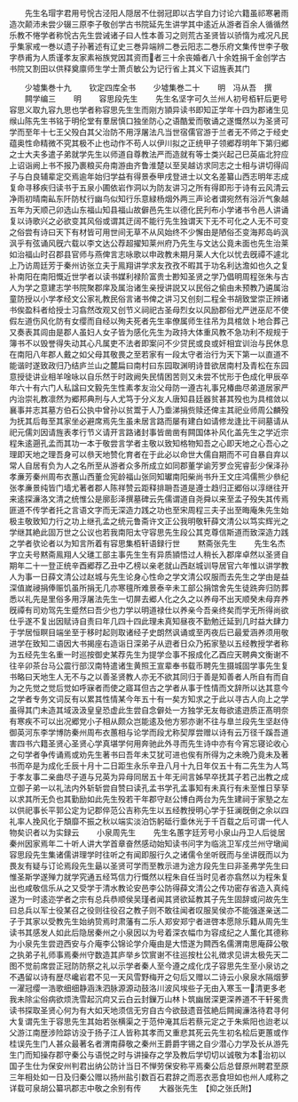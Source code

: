 <!-- { "loadSidebar": true } -->
　　先生名瑁字君用号恱古泾阳人隠居不仕弱冠即以古学自力讨论六籍虽祁寒暑雨造次颠沛未尝少辍三原李子敬创学古书院延先生讲学其中逺近从游者百余人循循然乐教不惓学者称恱古先生尝诫诸子曰人性本善习之则荒古圣贤皆以骄惰为戒况凡民乎集家戒一巻以遗子孙著述有辽史三巻异端辨二巻云阳志二巻乐府文集传世李子敬字恭甫为人质谨孝友家素裕族党因其资而者三十余丧婚者八十余姓捐千金创学古书院又割田以供释奠廪师生学士萧贞敏公为记行省上其义下诏旌表其门








　　少墟集巻十九
　　钦定四库全书
　　少墟集巻二十
　　明　冯从吾　撰
　　闗学编三
　　明
　　容思段先生
　　先生名坚字可久兰州人初号栢轩后更号容思义取九容九思也学者称容思先生生而刚方頴异读书即知正学年十四为郡诸生见缑山陈先生书铭于明伦堂有羣居慎口独坐防心之语酷爱而敬诵之遂慨然以为圣贤可学而至年十七王父殁白其父治防不用浮屠法凡当世宿儒官游于兰者无不师之于经史蕴奥性命精微不究其极不止也动作不苟人以伊川拟之正统甲子领郷荐明年下第归郷之士大夫多遣子弟就学先生以师道自尊教法严而造就有等士类兴起己巳英庙北狩应上诏诣阙上书不报乃裹粮买舟南游由齐鲁淮楚以至吴越访求同志之士相与讲切得阎子与白良辅辈定交焉逾年始归学益有得景泰甲戌登进士以文名差纂山西志明年志成复命寻移疾归读书于五泉小圃依岩作洞以为防友讲习之所有得即形于诗有云风清云净雨初晴南畆东阡防杖行幽鸟似知行乐意緑杨烟外两三声论者谓宛然有浴沂气象越五年为天顺己卯选山东福山知县福山故僻邑先生以德化民刋布小学诸书令邑人讲诵复以诗歌兴之必欲变其风俗或谓其迂阔不能行先生独谓天下无不可化之人无不可变之俗尝有诗曰天下有材皆可用世间无草不从风始终不少懈由是陋俗丕变海邦岛屿沨沨乎有弦诵风旣六载以李文达公荐超擢知莱州府乃先生与文达公竟未面也先生治莱如治福山时召郡县官师与燕俾言志咏歌以申政教未期月莱人大化以忧去旣禫不遽北上乃访周廷芳于秦州访张立夫于鳯翔讲学求友孜孜不暇其于功名利达澹如也久之复补南阳在南阳慨近世学者以读书媒利禄阶富贵士尠知圣贤之学乃倡明周程张朱与古人为学之意建志学书院聚郡庠及属治诸生亲授讲説又以民俗之偷由未预教乃遴属治童防授以小学孝经文公家礼教民俗言诸书俾之讲习又创刻二程全书胡致堂崇正辨诸书俟盈科者给授士习翕然改观又创节义祠祀古圣母烈女以风励郡俗尤严迸巫尼不使假左道伤风化防有女缨而自经以殉夫死者先生率僚属师生往吊为具棺敛卜地合葬己又奏表其闾由是郡人虽妇人女子皆为感化先生为政持大体重风教不急功利不规规于簿书不以毁誉得失动其心凡属吏不法者即案问不少贷民或良或奸相宜训治与民休息在南阳八年郡人戴之如父母其敬畏之至若家有一段太守者治行为天下第一以直道不能谐时遂致政归乃结庐兰山之麓扁曰南村曰东园取渊明诗昔欲居南村及青松在东园意授徒讲业相羊唫咏以自乐然于时政阙失民情困苦则又未尝不忧形于色成化甲辰卒年六十有六门人私諡曰文毅先生性素孝友治父母防一遵古礼事兄椿曲尽弟道居家严内治崇礼教凛然为郷邦典刑与人尤笃于分义友人唐知县廷器贫甚其殁也为具棺敛以襄事并志其墓方伯石公执中曾孙以贫鬻于人乃埀涕捐赀赎还俾主其祀业师周公麟殁为抚其后毎至其家坐必避席焉先生虽未居言路而屡有建白如请修龙逢比干祠墓请从祀元儒刘因请旌表孝行节义请开言路诸封事皆凿凿有闗国体补风化盖先生之学近宗程朱逺遡孔孟而其功一本于敬尝言学者主敬以致知格物知吾之心即天地之心吾心之理即天地之理吾身可以叅天地赞化育者在于此必以命世大儒自期而不可自暴自弃以常人自居有负为人之名所至从游者众多所成立如同郡董学谕芳罗佥宪睿彭少保泽孙孝亷芳秦州周布衣蕙山西董佥宪龄福山张同知瓛南阳柴尚书升王文庄鸿儒熊少叅纪张孝亷景纯皆门墙尤著者郡人陈祥赞云距释排耼吾道是遵士趋归正郷俗以淳继往开来逺探濓洛文清之统惟公是廓彭泽撰墓碑云先儒谓道自尧舜以来至孟子殁失其传焉匪道不传学者托之言语文字而无深造力践之功也至宋周程三夫子出至晦庵朱先生始极主敬致知力行之功上继孔孟之统元鲁斋许文正公我明敬轩薛文清公以笃实辉光之学继其絶此固万世之公议也若我南阳太守容思先生段公其克尊信斯道而致深造力践之学者欤论者以为知言所着有容思集栢轩语録行世
　　黙斋张先生
　　先生名杰字立夫号黙斋鳯翔人父璡工部主事先生生有异质頴悟过人稍长入郡庠卓然以圣贤自期年二十一登正统辛酉郷荐乙丑中乙榜以亲老就山西赵城训导居官六年惟以讲学教人为事一日薛文清公过赵城与先生论身心性命之学文清公叹服而去先生之学由是益深值嵗祲捐俸赈饥虽所捐无几亦寒氊所难景泰辛未工部公捐馆舍先生徒跣奔归防葬悉以礼先是里俗多用浮屠法先生一切屏去郷人化之久之以养母不出天顺癸未母弃养旣禫有司劝驾先生蹙然曰吾少也力学以明道禄仕以养亲今吾亲终矣而学无所得尚欲仕乎遂不复出因赋诗自责曰年几四十四此理未真知昼夜不勤勉迁延到几时益大肆力于学居恒瞑目端坐至于移时起则取诸经子史朗然讽诵或至丙夜后已最爱涵养须用敬进学在致知二语因大书揭座右造诣日深弟子从逰者日众乃拓家塾以五经教授学者称为五经先生名重一时巡按御史某荐先生为提学佥事不报成化乙酉应天聘典文衡谢不往辛卯茶台马公震行部汉南特遣诸生黄照王宣辈奉书载币聘先生摄城固学事先生复书略曰天地生人无不与之以善圣贤教人亦无不欲其同归于善是知善者人所自有而自为之先觉之觉后觉如呼寐者而使之寤耳但古之学者从事于性情而文辞所以达其意今之学者专务文词反有以累其性情某今年五十有一矣方知求之于此以寻古人向上之学虽得其门未造其域汲汲皇皇恐虚此生尝自念僻处一方独学无友毎欲逺逰质正髙明奈有寒疾不可以出况郷党小子相从颇众岂能逺及他方邪亦谢不往与臯兰段先生坚赵侍御英河东李学博防秦州周布衣蕙相与论学而段尤称契厚尝赠以诗有云万径千蹊吾道害四书六籍圣贤心圣贤心学真堪学何用奔驰此外寻而先生诗中亦有今宵忘寝论收心之句学者争传诵焉或劝先生著书曰吾年未艾犹可进也俟有所得为之未晩乃竟未及著书而卒是为成化壬辰十月十二日距生永乐辛丑八月十九日年仅五十有二先生为人笃于孝友事二亲曲尽子道与兄英为异母同居五十年无间言姊早卒抚其子若己出教之成立御子弟一以礼法内外斩斩尝自赞曰读孔孟书学孔孟事知有未真行有未至惟日孶孶以求其所无负也其勤励如此先生殁若干年郡守赵公博白两台为先生建祠于家塾之左以供祀事长平郭公定为记郡倅范公吉称先生以五经教授明心学于狂澜旣倒之余以四礼率人挽风化于頽靡不振之秋以端实淡泊饬躬砥行埀休光于千百载之后可谓一代人物矣识者以为实録云
　　小泉周先生
　　先生名蕙字廷芳号小泉山丹卫人后徙居秦州因家焉年二十听人讲大学首章奋然感动始知读书问字为临洮卫军戍兰州守墩闻容思段先生集诸儒讲理学时往听之有闻即服行久之诸儒令坐听旣而与坐讲旣而以为畏友有疑与订论焉段先生朂以圣贤可学而至教示进为途方段先生曰非圣弗学先生曰惟圣斯学遂殚力就学究通五经笃信力行慨然以程朱自任当时见者亦翕然以为程朱复出也咸敬信乐从之又受学于清水教论安邑李公防得薛文清公之传功密存省造入真纯遂为一时逺迩学者之宗有总兵恭顺侯吴瑾者闻其贤欲延教其子先生固辞或问故先生曰总兵以军士役某召之役则往役召之教子则不敢往闻者叹服吴侯亦不能强遂亲送二子于其家以受教先生始纳贽焉时肃藩有二乐人郑安郑宁者进啓本愿除乐籍从周先生读书其感发人如此后隐居秦州之小泉因以为号着深衣幅巾为容成纪之人薫化其德称为小泉先生尝逰西安与介庵李公锦论学介庵由是大悟遂为闗西名儒渭南思庵薛公敬之执弟子礼师事焉秦州守数造其庐举乡饮賔谢不往巡按杜公礼徴求见讲太极先天二图不觉前席尝正冠防防祭之礼以示学者秦人至今遵之成化戊子容思先生至小泉访之不遇留以诗有歴尽巉岩君不见一天风雪野梅开之句后又赠以二诗云小泉泉水隔烟萝一濯冠缨一浩歌细细静涵洙泗脉源源动鼓洛川波风埃些子无由入寒玉一清更多老我未除尘俗病欲烦洗雪起沉疴又云白云封鏁万山林卜筑幽居深更深养道不干轩冕贵读书探取圣贤心何为有大如天地须信无穷自古今欲鼓遗音弦絶后闗闽濓洛待君寻何大复谓先生于容思先生其始若张横渠之于范仲淹其后若蔡元定之于朱紫阳也迨老以父游江南歴涉险踪访没于扬子江人皆称其孝而又重悲其死云先生初名桧后更蕙或作桂误先生门人甚众最著名者渭南薛敬之秦州王爵爵字锡之自少潜心力学及长从游先生门而知操存郡守秦公与语悦之时与讲操存之学及教后学切切以诚敬为本治初以国子生仕为保安州判君出纳公防计当日不惮劳保安称平焉秦公后总督原州聘君至原三年相处如一日及归秦公赠以扬州盐引数百石君辞之而恶衣恶食坦如也州人咸称之详载可泉胡公纂巩郡志中敬之余别有传
　　大器张先生　【抑之张氏附】
